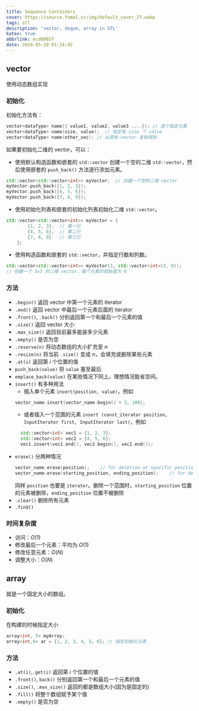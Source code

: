 ```yaml
---
title: Sequence Containers
cover: https://source.fomal.cc/img/default_cover_27.webp
tags: stl
description: 'vector, deque, array in STL'
katex: true
abbrlink: ecd8965f
date: 2024-05-28 01:14:42
---
```


## vector
使用动态数组实现

### 初始化
初始化方法有：
```c++
vector<dataType> name({ value1, value2, value3 ....}); // 逐个指定元素
vector<dataType> name(size, value);  // 指定有 size 个 value
vector<dataType> name(other_vec); // 从其他 vector 复制得到
```

如果要初始化二维的 vector，可以：
* 使用默认构造函数和嵌套的 `std::vector` 创建一个空的二维 `std::vector`，然后使用嵌套的 `push_back()` 方法逐行添加元素。
```c++
std::vector<std::vector<int>> myVector;  // 创建一个空的二维 vector
myVector.push_back({1, 2, 3});
myVector.push_back({4, 5, 6});
myVector.push_back({7, 8, 9});
```
* 使用初始化列表和嵌套的初始化列表初始化二维 `std::vector`。
```c++
std::vector<std::vector<int>> myVector = {
        {1, 2, 3},  // 第一行
        {4, 5, 6},  // 第二行
        {7, 8, 9}   // 第三行 
    };
```
* 使用构造函数和嵌套的 `std::vector`，并指定行数和列数。
```c++
std::vector<std::vector<int>> myVector(3, std::vector<int>(3, 0));
// 创建一个 3x3 的二维 vector，每个元素的初始值为 0
```

### 方法
* `.begin()` 返回 vector 中第一个元素的 iterator
* `.end()` 返回 vector 中最后一个元素后面的 iterator
* `.front()`, `.back()` 分别返回第一个和最后一个元素的值
* `.size()` 返回 vector 大小
* `.max_size()` 返回目前最多能装多少元素
* `.empty()` 是否为空
* `.reserve(n)` 将动态数组的大小扩充至 $n$
* `.resize(n)` 将当前 `.size()` 变成 $n$，会填充或删除某些元素
* `.at(i)` 返回第 $i$ 个位置的值
* `push_back(value)` 将 `value` 塞至最后
* `emplace_back(value)` 在某些情况下同上。理想情况能省空间。
* `insert()` 有多种用法
  * 插入单个元素 `insert(position, value)`，例如
  ```c++
  vector_name.insert(vector_name.begin() + 3, 100); 
  ```
  * 或者插入一个范围的元素 `insert (const_iterator position, InputIterator first, InputIterator last)`，例如
  ```c++
    std::vector<int> vec1 = {1, 2, 3};
    std::vector<int> vec2 = {4, 5, 6};
    vec1.insert(vec1.end(), vec2.begin(), vec2.end());
  ```
* `erase()` 分两种情况
  ```c++
  vector_name.erase(position);    // for deletion at specific position
  vector_name.erase(starting_position, ending_position);    // for deletion in range
  ```
  同样 `position` 也要是 `iterator`。删除一个范围时，`starting_position` 位置的元素被删除，`ending_position` 位置不被删除
* `.clear()` 删除所有元素
* `.find()`

### 时间复杂度
* 访问：$O(1)$
* 修改最后一个元素：平均为 $O(1)$
* 修改任意元素：$O(N)$
* 调整大小：$O(N)$
  

## array
就是一个固定大小的数组。
### 初始化
在构建的时候指定大小
```c++
array<int, 5> myArray; 
array<int,6> ar = {1, 2, 3, 4, 5, 6}; // 指定初始化元素
```

### 方法
* `.at(i)`,`.get(i)` 返回第 $i$ 个位置的值
* `.front()`, `back()` 分别返回第一个和最后一个元素的值
* `.size()`, `.max_size()` 返回的都是数组大小(因为是固定的)
* `.fill()` 将整个数组赋予某个值
* `.empty()` 是否为空
